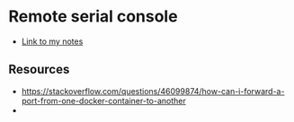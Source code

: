 # Remote serial console

* [Link to my notes]()

## Resources

* https://stackoverflow.com/questions/46099874/how-can-i-forward-a-port-from-one-docker-container-to-another
*
